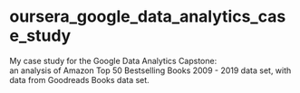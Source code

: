 # oursera_google_data_analytics_case_study
My case study for the Google Data Analytics Capstone:  
an analysis of Amazon Top 50 Bestselling Books 2009 - 2019 data set, with data from Goodreads Books data set. 
